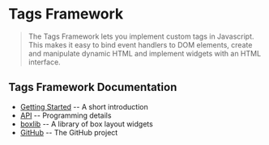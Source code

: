 # Tags Framework

> The Tags Framework lets you implement custom tags in Javascript. 
This makes it easy to bind event handlers to DOM elements, create and 
manipulate dynamic HTML and implement widgets with an HTML interface.

## Tags Framework Documentation

* [Getting Started](http://randomsoftwareideas.com/tags/docs/introduction.html) -- A short introduction
* [API](http://randomsoftwareideas.com/tags/docs/jsdocs/index.html) -- Programming details
* [boxlib](http://randomsoftwareideas.com/tags/docs/jsdocs/module-boxlib.html) -- A library of box layout widgets
* [GitHub](https://github.com/matt-thompson/tags-framework) -- The GitHub project

